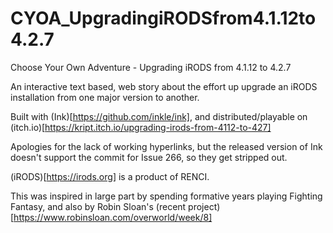 # CYOA_UpgradingiRODSfrom4.1.12to4.2.7
Choose Your Own Adventure - Upgrading iRODS from 4.1.12 to 4.2.7

An interactive text based, web story about the effort up upgrade an iRODS installation from one major version to another.

Built with (Ink)[https://github.com/inkle/ink], and distributed/playable on (itch.io)[https://kript.itch.io/upgrading-irods-from-4112-to-427]

Apologies for the lack of working hyperlinks, but the released version of Ink doesn't support the commit for Issue 266, so they get stripped out. 

(iRODS)[https://irods.org] is a product of RENCI.

This was inspired in large part by spending formative years playing Fighting Fantasy, and also by Robin Sloan's (recent project)[https://www.robinsloan.com/overworld/week/8]

